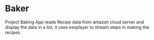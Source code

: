 # Baker
Project Baking App reads Recipe data from amazon cloud server and display the data in a list, it uses exoplayer to stream steps in making the recipes.
